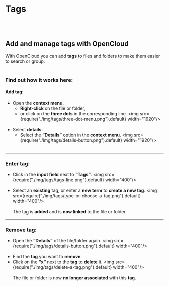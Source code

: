 # Tags
<br/><br/>

## Add and manage tags with OpenCloud
With OpenCloud you can add **tags** to files and folders to make them easier to search or group. 
<br/><br/>

### Find out how it works here:
#### Add tag:
- Open the **context menu**.
    - **Right-click** on the file or folder,
    - or click on the **three dots** in the corresponding line.
<img src={require("./img/tags/three-dot-menu.png").default} width="1920"/>
<br/><br/>
- Select **details**:
    - Select the **“Details”** option in the **context menu**.
<img src={require("./img/tags/details-button.png").default} width="1920"/>
<br/><br/>

---

### Enter tag:
- Click in the **input field** next to **“Tags”**.
<img src={require("./img/tags/tags-line.png").default} width="400"/>
<br/><br/>
- Select an **existing** tag, or enter a **new term** to **create a new tag**.
<img src={require("./img/tags/type-or-choose-a-tag.png").default} width="400"/>
<br/><br/>
The tag is **added** and is **now linked** to the file or folder.

---

### Remove tag:
- Open the **“Details”** of the file/folder again.
<img src={require("./img/tags/details-button.png").default} width="400"/>
<br/><br/>
- Find the **tag** you want to **remove**.
- Click on the **“x”** next to the **tag** to **delete** it.
<img src={require("./img/tags/delete-a-tag.png").default} width="400"/>
<br/><br/>
The file or folder is now **no longer associated** with this **tag**.